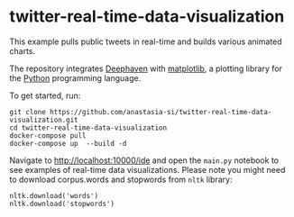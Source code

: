 # twitter-real-time-data-visualization
This example pulls public tweets in real-time and builds various animated charts. 

The repository integrates [Deephaven](https://deephaven.io/) with [matplotlib](https://matplotlib.org/), a plotting library for the [Python](https://www.python.org/) programming language.

To get started, run:

```
git clone https://github.com/anastasia-si/twitter-real-time-data-visualization.git
cd twitter-real-time-data-visualization
docker-compose pull
docker-compose up  --build -d
```

Navigate to [http://localhost:10000/ide](http://localhost:10000/ide) and open the `main.py` notebook to see examples of real-time data visualizations.
Please note you might need to download corpus.words and stopwords from `nltk` library:
```
nltk.download('words')
nltk.download('stopwords')
```

